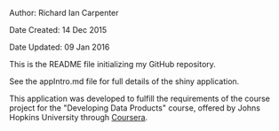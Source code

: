 Author: Richard Ian Carpenter

Date Created: 14 Dec 2015

Date Updated: 09 Jan 2016

This is the README file initializing my GitHub repository.

See the appIntro.md file for full details of the shiny application.

This application was developed to fulfill the requirements of the course project for the "Developing Data Products" course, offered by Johns Hopkins University through [Coursera](http://www.cousera.org).